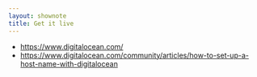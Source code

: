```yaml
---
layout: shownote
title: Get it live
---
```


- <https://www.digitalocean.com/>
- <https://www.digitalocean.com/community/articles/how-to-set-up-a-host-name-with-digitalocean>

